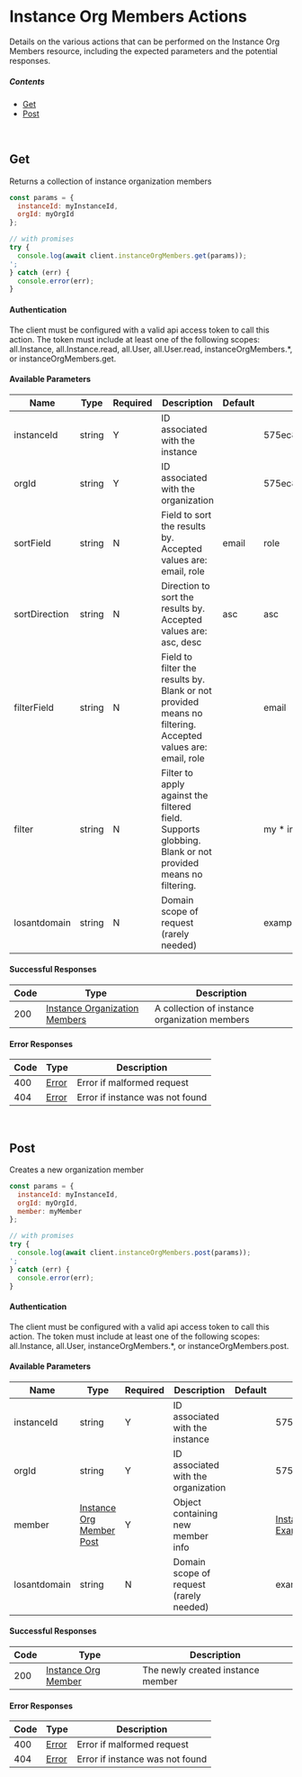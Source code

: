 # Instance Org Members Actions

Details on the various actions that can be performed on the
Instance Org Members resource, including the expected
parameters and the potential responses.

##### Contents

*   [Get](#get)
*   [Post](#post)

<br/>

## Get

Returns a collection of instance organization members

```javascript
const params = {
  instanceId: myInstanceId,
  orgId: myOrgId
};

// with promises
try {
  console.log(await client.instanceOrgMembers.get(params));
';
} catch (err) {
  console.error(err);
}
```

#### Authentication
The client must be configured with a valid api access token to call this
action. The token must include at least one of the following scopes:
all.Instance, all.Instance.read, all.User, all.User.read, instanceOrgMembers.*, or instanceOrgMembers.get.

#### Available Parameters

| Name | Type | Required | Description | Default | Example |
| ---- | ---- | -------- | ----------- | ------- | ------- |
| instanceId | string | Y | ID associated with the instance |  | 575ec8687ae143cd83dc4a97 |
| orgId | string | Y | ID associated with the organization |  | 575ec8687ae143cd83dc4a97 |
| sortField | string | N | Field to sort the results by. Accepted values are: email, role | email | role |
| sortDirection | string | N | Direction to sort the results by. Accepted values are: asc, desc | asc | asc |
| filterField | string | N | Field to filter the results by. Blank or not provided means no filtering. Accepted values are: email, role |  | email |
| filter | string | N | Filter to apply against the filtered field. Supports globbing. Blank or not provided means no filtering. |  | my * instance |
| losantdomain | string | N | Domain scope of request (rarely needed) |  | example.com |

#### Successful Responses

| Code | Type | Description |
| ---- | ---- | ----------- |
| 200 | [Instance Organization Members](../lib/schemas/instanceOrgMembers.json) | A collection of instance organization members |

#### Error Responses

| Code | Type | Description |
| ---- | ---- | ----------- |
| 400 | [Error](../lib/schemas/error.json) | Error if malformed request |
| 404 | [Error](../lib/schemas/error.json) | Error if instance was not found |

<br/>

## Post

Creates a new organization member

```javascript
const params = {
  instanceId: myInstanceId,
  orgId: myOrgId,
  member: myMember
};

// with promises
try {
  console.log(await client.instanceOrgMembers.post(params));
';
} catch (err) {
  console.error(err);
}
```

#### Authentication
The client must be configured with a valid api access token to call this
action. The token must include at least one of the following scopes:
all.Instance, all.User, instanceOrgMembers.*, or instanceOrgMembers.post.

#### Available Parameters

| Name | Type | Required | Description | Default | Example |
| ---- | ---- | -------- | ----------- | ------- | ------- |
| instanceId | string | Y | ID associated with the instance |  | 575ec8687ae143cd83dc4a97 |
| orgId | string | Y | ID associated with the organization |  | 575ec8687ae143cd83dc4a97 |
| member | [Instance Org Member Post](../lib/schemas/instanceOrgMemberPost.json) | Y | Object containing new member info |  | [Instance Org Member Post Example](_schemas.md#instance-org-member-post-example) |
| losantdomain | string | N | Domain scope of request (rarely needed) |  | example.com |

#### Successful Responses

| Code | Type | Description |
| ---- | ---- | ----------- |
| 200 | [Instance Org Member](../lib/schemas/instanceOrgMember.json) | The newly created instance member |

#### Error Responses

| Code | Type | Description |
| ---- | ---- | ----------- |
| 400 | [Error](../lib/schemas/error.json) | Error if malformed request |
| 404 | [Error](../lib/schemas/error.json) | Error if instance was not found |
